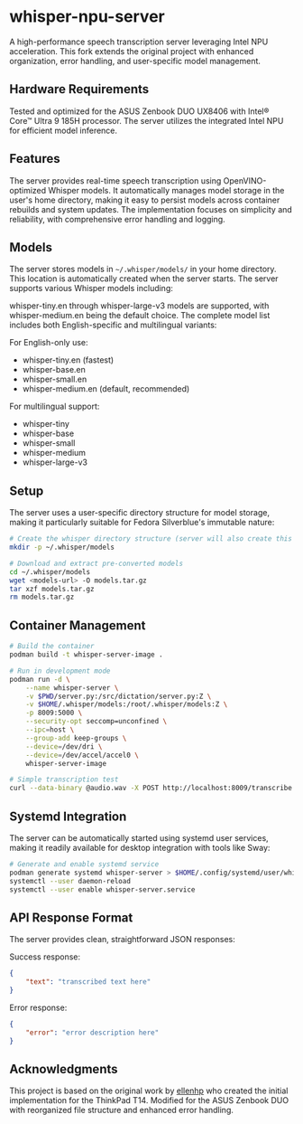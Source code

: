 # whisper-npu-server

A high-performance speech transcription server leveraging Intel NPU acceleration. This fork extends the original project with enhanced organization, error handling, and user-specific model management.

## Hardware Requirements

Tested and optimized for the ASUS Zenbook DUO UX8406 with Intel® Core™ Ultra 9 185H processor. The server utilizes the integrated Intel NPU for efficient model inference.

## Features

The server provides real-time speech transcription using OpenVINO-optimized Whisper models. It automatically manages model storage in the user's home directory, making it easy to persist models across container rebuilds and system updates. The implementation focuses on simplicity and reliability, with comprehensive error handling and logging.

## Models

The server stores models in `~/.whisper/models/` in your home directory. This location is automatically created when the server starts. The server supports various Whisper models including:

whisper-tiny.en through whisper-large-v3 models are supported, with whisper-medium.en being the default choice. The complete model list includes both English-specific and multilingual variants:

For English-only use:
- whisper-tiny.en (fastest)
- whisper-base.en
- whisper-small.en
- whisper-medium.en (default, recommended)

For multilingual support:
- whisper-tiny
- whisper-base
- whisper-small
- whisper-medium
- whisper-large-v3

## Setup

The server uses a user-specific directory structure for model storage, making it particularly suitable for Fedora Silverblue's immutable nature:

```bash
# Create the whisper directory structure (server will also create this automatically)
mkdir -p ~/.whisper/models

# Download and extract pre-converted models
cd ~/.whisper/models
wget <models-url> -O models.tar.gz
tar xzf models.tar.gz
rm models.tar.gz
```

## Container Management

```bash
# Build the container
podman build -t whisper-server-image .

# Run in development mode
podman run -d \
    --name whisper-server \
    -v $PWD/server.py:/src/dictation/server.py:Z \
    -v $HOME/.whisper/models:/root/.whisper/models:Z \
    -p 8009:5000 \
    --security-opt seccomp=unconfined \
    --ipc=host \
    --group-add keep-groups \
    --device=/dev/dri \
    --device=/dev/accel/accel0 \
    whisper-server-image

# Simple transcription test
curl --data-binary @audio.wav -X POST http://localhost:8009/transcribe
```

## Systemd Integration

The server can be automatically started using systemd user services, making it readily available for desktop integration with tools like Sway:

```bash
# Generate and enable systemd service
podman generate systemd whisper-server > $HOME/.config/systemd/user/whisper-server.service
systemctl --user daemon-reload
systemctl --user enable whisper-server.service
```

## API Response Format

The server provides clean, straightforward JSON responses:

Success response:
```json
{
    "text": "transcribed text here"
}
```

Error response:
```json
{
    "error": "error description here"
}
```

## Acknowledgments

This project is based on the original work by [ellenhp](https://github.com/ellenhp) who created the initial implementation for the ThinkPad T14. Modified for the ASUS Zenbook DUO with reorganized file structure and enhanced error handling.

